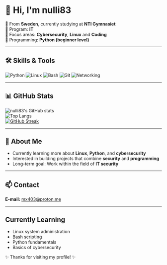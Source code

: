 # 👋 Hi, I'm nulli83

🔹 From **Sweden**, currently studying at **NTI Gymnasiet**  
🔹 Program: **IT**  
🔹 Focus areas: **Cybersecurity**, **Linux** and **Coding**  
🔹 Programming: **Python (beginner level)**  

---

## 🛠️ Skills & Tools
![Python](https://img.shields.io/badge/Python-3776AB?style=for-the-badge&logo=python&logoColor=white)
![Linux](https://img.shields.io/badge/Linux-FCC624?style=for-the-badge&logo=linux&logoColor=black)
![Bash](https://img.shields.io/badge/Bash_Scripting-4EAA25?style=for-the-badge&logo=gnu-bash&logoColor=white)
![Git](https://img.shields.io/badge/Git-F05032?style=for-the-badge&logo=git&logoColor=white)
![Networking](https://img.shields.io/badge/Networking-0078D6?style=for-the-badge&logo=cisco&logoColor=white)

---

## 📊 GitHub Stats
![nulli83's GitHub stats](https://github-readme-stats.vercel.app/api?username=nulli83&show_icons=true&theme=radical)  
![Top Langs](https://github-readme-stats.vercel.app/api/top-langs/?username=nulli83&layout=compact&theme=radical)  
[![GitHub Streak](https://github-readme-streak-stats.herokuapp.com/?user=nulli83&theme=radical)](https://git.io/streak-stats)

---

## 🔐 About Me
- Currently learning more about **Linux**, **Python**, and **cybersecurity**  
- Interested in building projects that combine **security** and **programming**  
- Long-term goal: Work within the field of **IT security**  

---

## 📫 Contact
**E-mail:** [mx403@proton.me](mailto:mx403@proton.me)

---
##  Currently Learning
- Linux system administration  
- Bash scripting  
- Python fundamentals  
- Basics of cybersecurity


✨ Thanks for visiting my profile! ✨

